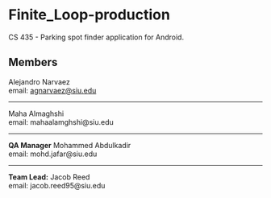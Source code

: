 # Finite_Loop-production
CS 435 - Parking spot finder application for Android.

## Members 
Alejandro Narvaez<br>
email: agnarvaez@siu.edu<br>
<hr>
Maha Almaghshi<br>
email: mahaalamghshi@siu.edu
<hr>
<b>QA Manager</b>
Mohammed Abdulkadir <br> 
email: mohd.jafar@siu.edu
<hr>
<b>Team Lead:</b> 
Jacob Reed<br>
email: jacob.reed95@siu.edu

